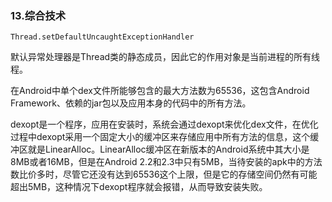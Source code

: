 ### 13.综合技术

``Thread.setDefaultUncaughtExceptionHandler``

默认异常处理器是Thread类的静态成员，因此它的作用对象是当前进程的所有线程。

在Android中单个dex文件所能够包含的最大方法数为65536，这包含Android Framework、依赖的jar包以及应用本身的代码中的所有方法。

dexopt是一个程序，应用在安装时，系统会通过dexopt来优化dex文件，在优化过程中dexopt采用一个固定大小的缓冲区来存储应用中所有方法的信息，这个缓冲区就是LinearAlloc。LinearAlloc缓冲区在新版本的Android系统中其大小是8MB或者16MB，但是在Android 2.2和2.3中只有5MB，当待安装的apk中的方法数比价多时，尽管它还没有达到65536这个上限，但是它的存储空间仍然有可能超出5MB，这种情况下dexopt程序就会报错，从而导致安装失败。